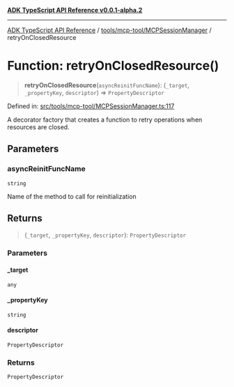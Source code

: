 [**ADK TypeScript API Reference v0.0.1-alpha.2**](../../../../README.md)

***

[ADK TypeScript API Reference](../../../../modules.md) / [tools/mcp-tool/MCPSessionManager](../README.md) / retryOnClosedResource

# Function: retryOnClosedResource()

> **retryOnClosedResource**(`asyncReinitFuncName`): (`_target`, `_propertyKey`, `descriptor`) => `PropertyDescriptor`

Defined in: [src/tools/mcp-tool/MCPSessionManager.ts:117](https://github.com/njraladdin/adk-typescript/blob/main/src/tools/mcp-tool/MCPSessionManager.ts#L117)

A decorator factory that creates a function to retry operations when resources are closed.

## Parameters

### asyncReinitFuncName

`string`

Name of the method to call for reinitialization

## Returns

> (`_target`, `_propertyKey`, `descriptor`): `PropertyDescriptor`

### Parameters

#### \_target

`any`

#### \_propertyKey

`string`

#### descriptor

`PropertyDescriptor`

### Returns

`PropertyDescriptor`
